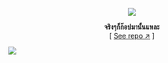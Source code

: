 <div align="center">

[![][logo-url]][repo-url]  

**จริงๆก็ก๊อปมานั้นแหละ**  
[ [See repo ↗︎][repo-url] ]
  

</div>

[![][banner-url]][repo-url]  


[logo-url]: https://raw.githubusercontent.com/saadeghi/files/main/daisyui/logo-4.svg
[repo-url]: https://github.com/saadeghi/daisyui
[banner-url]: https://raw.githubusercontent.com/saadeghi/files/main/daisyui/card-3.png
